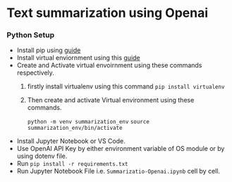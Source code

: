 # Text summarization using Openai
### Python Setup
- Install pip using [guide](https://pip.pypa.io/en/stable/installation/)
- Install virtual enviornment using this [guide](https://virtualenv.pypa.io/en/latest/index.html)
- Create and Activate virtual envoirnment using these commands respectively.
  1. firstly install virtualenv using this command `pip install virtualenv`
  2. Then create and activate Virtual environment using these commands.

     `
     python -m venv summarization_env
     `
     `
     source summarization_env/bin/activate
     `
- Install Jupyter Notebook or VS Code.
- Use OpenAI API Key by either environment variable of OS module or by using dotenv file.
- Run `pip install -r requirements.txt`
- Run Jupyter Notebook File i.e. `Summarizatio-Openai.ipynb` cell by cell.
